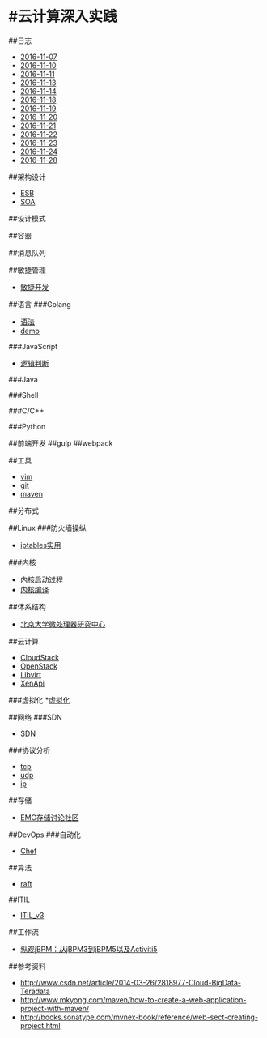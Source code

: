 #云计算深入实践
=====

##日志
* [2016-11-07](log/2016-11-07.md)
* [2016-11-10](log/2016-11-10.md)
* [2016-11-11](log/2016-11-11.md)
* [2016-11-13](log/2016-11-13.md)
* [2016-11-14](log/2016-11-14.md)
* [2016-11-18](log/2016-11-18.md)
* [2016-11-19](log/2016-11-19.md)
* [2016-11-20](log/2016-11-20.md)
* [2016-11-21](log/2016-11-21.md)
* [2016-11-22](log/2016-11-22.md)
* [2016-11-23](log/2016-11-23.md)
* [2016-11-24](log/2016-11-24.md)
* [2016-11-28](log/2016-11-28.md)

##架构设计
* [ESB](java/esb.md)
* [SOA](java/soa.md)

##设计模式

##容器

##消息队列

##敏捷管理
* [敏捷开发](敏捷开发.md)

##语言
###Golang
* [语法](Golang.md)
* [demo](https://github.com/heidsoft/godemo)

###JavaScript
* [逻辑判断](javascript.md)

###Java

###Shell

###C/C++

###Python

##前端开发
##gulp
##webpack


##工具
* [vim](vim.md)
* [git](工具实用.md)
* [maven](maven.md)

##分布式


##Linux
###防火墙操纵
* [iptables实用](iptables手册.md)

###内核
* [内核启动过程](内核启动过程.md)
* [内核编译](内核编译.md)

##体系结构
* [北京大学微处理器研究中心](http://mprc.pku.edu.cn/index.htm)


##云计算
* [CloudStack](cloudstack.md)
* [OpenStack](OpenStack.md)
* [Libvirt](libvirt/libvirt.md)
* [XenApi](xen/xenapi.md)

###虚拟化
*[虚拟化](虚拟化.md)


##网络
###SDN
* [SDN](sdn.md)

###协议分析
* [tcp](tcp.md)
* [udp](udp)
* [ip](ip)


##存储
* [EMC存储讨论社区](https://community.emc.com/docs/DOC-19472)


##DevOps
###自动化
* [Chef](https://learnchef.opscode.com/)


##算法
* [raft](raft算法.md)

##ITIL
* [ITIL_v3](ITIL_v3_学习.md)


##工作流
* [纵观jBPM：从jBPM3到jBPM5以及Activiti5](http://www.infoq.com/cn/articles/rh-jbpm5-activiti5)

##参考资料
- http://www.csdn.net/article/2014-03-26/2818977-Cloud-BigData-Teradata
- http://www.mkyong.com/maven/how-to-create-a-web-application-project-with-maven/
- http://books.sonatype.com/mvnex-book/reference/web-sect-creating-project.html
